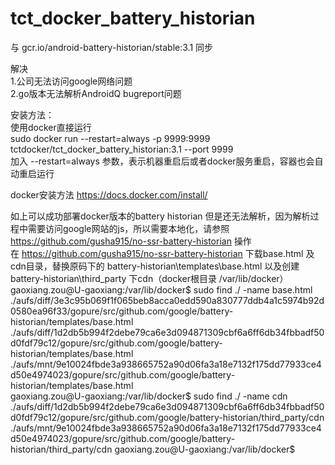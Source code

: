# tct_docker_battery_historian

与 gcr.io/android-battery-historian/stable:3.1 同步

解决  
1.公司无法访问google网络问题  
2.go版本无法解析AndroidQ bugreport问题  

安装方法：  
使用docker直接运行  
sudo docker run --restart=always -p 9999:9999 tctdocker/tct_docker_battery_historian:3.1 --port 9999  
加入 --restart=always 参数，表示机器重启后或者docker服务重启，容器也会自动重启运行     

docker安装方法 https://docs.docker.com/install/   

如上可以成功部署docker版本的battery historian 但是还无法解析，因为解析过程中需要访问google网站的js，所以需要本地化，请参照 https://github.com/gusha915/no-ssr-battery-historian 操作  
在 https://github.com/gusha915/no-ssr-battery-historian 下载base.html 及cdn目录，替换原码下的 battery-historian\templates\base.html 以及创建battery-historian\third_party 下cdn（docker根目录 /var/lib/docker）   
gaoxiang.zou@U-gaoxiang:/var/lib/docker$ sudo find ./ -name base.html  
./aufs/diff/3e3c95b069f1f065beb8acca0edd590a830777ddb4a1c5974b92d0580ea96f33/gopure/src/github.com/google/battery-historian/templates/base.html  
./aufs/diff/1d2db5b994f2debe79ca6e3d094871309cbf6a6ff6db34fbbadf50d0fdf79c12/gopure/src/github.com/google/battery-historian/templates/base.html  
./aufs/mnt/9e10024fbde3a938665752a90d06fa3a18e7132f175dd77933ce4d50e4974023/gopure/src/github.com/google/battery-historian/templates/base.html  
gaoxiang.zou@U-gaoxiang:/var/lib/docker$ sudo find ./ -name cdn  
./aufs/diff/1d2db5b994f2debe79ca6e3d094871309cbf6a6ff6db34fbbadf50d0fdf79c12/gopure/src/github.com/google/battery-historian/third_party/cdn  
./aufs/mnt/9e10024fbde3a938665752a90d06fa3a18e7132f175dd77933ce4d50e4974023/gopure/src/github.com/google/battery-historian/third_party/cdn
gaoxiang.zou@U-gaoxiang:/var/lib/docker$  

